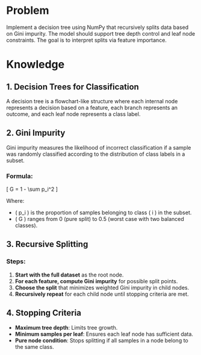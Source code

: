 # Problem
Implement a decision tree using NumPy that recursively splits data based on Gini impurity. The model should support tree depth control and leaf node constraints. The goal is to interpret splits via feature importance.

# Knowledge

## 1. **Decision Trees for Classification**
A decision tree is a flowchart-like structure where each internal node represents a decision based on a feature, each branch represents an outcome, and each leaf node represents a class label.

## 2. **Gini Impurity**
Gini impurity measures the likelihood of incorrect classification if a sample was randomly classified according to the distribution of class labels in a subset.

### **Formula:**  
\[ G = 1 - \sum p_i^2 \]  

Where:
- \( p_i \) is the proportion of samples belonging to class \( i \) in the subset.
- \( G \) ranges from 0 (pure split) to 0.5 (worst case with two balanced classes).

## 3. **Recursive Splitting**
### **Steps:**
1. **Start with the full dataset** as the root node.
2. **For each feature, compute Gini impurity** for possible split points.
3. **Choose the split** that minimizes weighted Gini impurity in child nodes.
4. **Recursively repeat** for each child node until stopping criteria are met.

## 4. **Stopping Criteria**
- **Maximum tree depth**: Limits tree growth.
- **Minimum samples per leaf**: Ensures each leaf node has sufficient data.
- **Pure node condition**: Stops splitting if all samples in a node belong to the same class.


